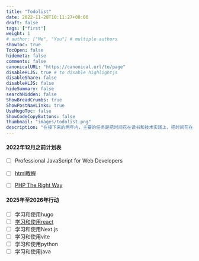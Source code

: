 ```yaml
---
title: "Todolist"
date: 2022-11-28T10:11:27+08:00
draft: false
tags: ["first"]
weight: 1
# author: ["Me", "You"] # multiple authors
showToc: true
TocOpen: false
hidemeta: false
comments: false
canonicalURL: "https://canonical.url/to/page"
disableHLJS: true # to disable highlightjs
disableShare: false
disableHLJS: false
hideSummary: false
searchHidden: false
ShowBreadCrumbs: true
ShowPostNavLinks: true
UseHugoToc: false
ShowCodeCopyButtons: false
thumbnail: "images/todolist.png"
description: "在接下来的两年内，主要的任务是把时间花在读书和技术实践上，把时间花在哪里，你的收获就会在哪里。"
---
```


#### 2022年12月之前计划表

- [ ] Professional JavaScript for Web Developers

- [ ] [html教程](https://wangdoc.com/html/)

- [ ] [PHP The Right Way](https://phptherightway.com/)

#### 2025年至2026年行动

- [ ] 学习和使用hugo 
- [ ] [学习和使用react](https://nextjs.org/learn/react-foundations)
- [ ] 学习和使用Next.js 
- [ ] 学习和使用vite
- [ ] 学习和使用python 
- [ ] 学习和使用java